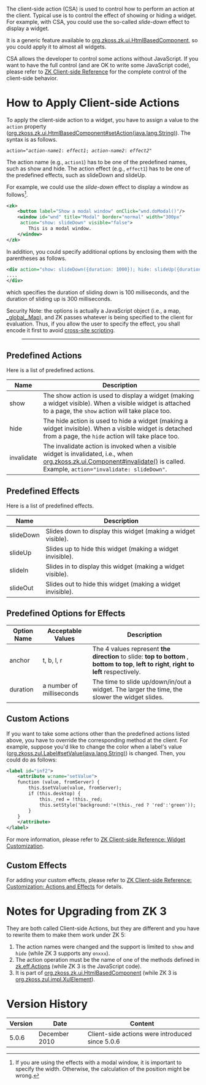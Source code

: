 

The client-side action (CSA) is used to control how to perform an action
at the client. Typical use is to control the effect of showing or hiding
a widget. For example, with CSA, you could use the so-called
*slide-down* effect to display a widget.

It is a generic feature available to
[org.zkoss.zk.ui.HtmlBasedComponent](https://www.zkoss.org/javadoc/latest/zk/org/zkoss/zk/ui/HtmlBasedComponent.html), so you could
apply it to almost all widgets.

CSA allows the developer to control some actions without JavaScript. If
you want to have the full control (and are OK to write some JavaScript
code), please refer to [ZK Client-side Reference]({{site.baseurl}}/zk_client_side_ref/general_control) for the
complete control of the client-side behavior.

# How to Apply Client-side Actions

To apply the client-side action to a widget, you have to assign a value
to the `action` property
([org.zkoss.zk.ui.HtmlBasedComponent#setAction(java.lang.String)](https://www.zkoss.org/javadoc/latest/zk/org/zkoss/zk/ui/HtmlBasedComponent.html#setAction(java.lang.String))).
The syntax is as follows.

`action="`*`action-name1`*`: `*`effect1`*`; `*`action-name2`*`: `*`effect2`*`"`

The action name (e.g., `action1`) has to be one of the predefined names,
such as show and hide. The action effect (e.g., `effect1`) has to be one
of the predefined effects, such as slideDown and slideUp.

For example, we could use the *slide-down* effect to display a window as
follows[^1].

```xml
<zk>
    <button label="Show a modal window" onClick="wnd.doModal()"/>
    <window id="wnd" title="Modal" border="normal" width="300px"
     action="show: slideDown" visible="false">
        This is a modal window.
    </window>
</zk>
```

In addition, you could specify additional options by enclosing them with
the parentheses as follows.

```xml
<div action="show: slideDown({duration: 1000}); hide: slideUp({duration: 300})">
....
</div>
```

which specifies the duration of sliding down is 100 milliseconds, and
the duration of sliding up is 300 milliseconds.

Security Note: the options is actually a JavaScript object (i.e., a map,
[\_global\_.Map](https://www.zkoss.org/javadoc/latest/jsdoc/classes/\_global\_.Map.html)), and ZK passes
whatever is being specified to the client for evaluation. Thus, if you
allow the user to specify the effect, you shall encode it first to avoid
[cross-site scripting]({{site.baseurl}}/zk_dev_ref/security_tips/cross_site_scripting).

> ------------------------------------------------------------------------
>
> <references/>

## Predefined Actions

Here is a list of predefined actions.

| Name       | Description                                                                                                                                                                                                                 |
|------------|-----------------------------------------------------------------------------------------------------------------------------------------------------------------------------------------------------------------------------|
| show       | The show action is used to display a widget (making a widget visible). When a visible widget is attached to a page, the `show` action will take place too.                                                                  |
| hide       | The hide action is used to hide a widget (making a widget invisible). When a visible widget is detached from a page, the `hide` action will take place too.                                                                 |
| invalidate | The invalidate action is invoked when a visible widget is invalidated, i.e., when [org.zkoss.zk.ui.Component#invalidate()](https://www.zkoss.org/javadoc/latest/zk/org/zkoss/zk/ui/Component.html#invalidate()) is called. Example, `action="invalidate: slideDown"`. |

## Predefined Effects

Here is a list of predefined effects.

| Name      | Description                                                   |
|-----------|---------------------------------------------------------------|
| slideDown | Slides down to display this widget (making a widget visible). |
| slideUp   | Slides up to hide this widget (making a widget invisible).    |
| slideIn   | Slides in to display this widget (making a widget visible).   |
| slideOut  | Slides out to hide this widget (making a widget invisible).   |

## Predefined Options for Effects

| Option Name | Acceptable Values        | Description                                                                                                                                  |
|-------------|--------------------------|----------------------------------------------------------------------------------------------------------------------------------------------|
| anchor      | t, b, l, r               | The 4 values represent **the direction** to slide: **top to bottom** , **bottom to top**, **left to right**, **right to left** respectively. |
| duration    | a number of milliseconds | The time to slide up/down/in/out a widget. The larger the time, the slower the widget slides.                                                |

## Custom Actions

If you want to take some actions other than the predefined actions
listed above, you have to override the corresponding method at the
client. For example, suppose you'd like to change the color when a
label's value
([org.zkoss.zul.Label#setValue(java.lang.String)](https://www.zkoss.org/javadoc/latest/zk/org/zkoss/zul/Label.html#setValue(java.lang.String)))
is changed. Then, you could do as follows:

```xml
<label id="inf2">
    <attribute w:name="setValue">
    function (value, fromServer) {
        this.$setValue(value, fromServer);
        if (this.desktop) {
            this._red = !this._red;
            this.setStyle('background:'+(this._red ? 'red':'green'));
        }
    }
    </attribute>
</label>
```

For more information, please refer to [ZK Client-side Reference: Widget Customization]({{site.baseurl}}/zk_client_side_ref/widget_customization).

## Custom Effects

For adding your custom effects, please refer to [ZK Client-side Reference: Customization: Actions and Effects]({{site.baseurl}}/zk_client_side_ref/actions_and_effects)
for details.

# Notes for Upgrading from ZK 3

They are both called Client-side Actions, but they are different and you
have to rewrite them to make them work under ZK 5:

1.  The action names were changed and the support is limited to `show`
    and `hide` (while ZK 3 supports any `onxxx`).
2.  The action operation must be the name of one of the methods defined
    in [zk.eff.Actions](https://www.zkoss.org/javadoc/latest/jsdoc/classes/zk.eff.Actions.html) (while ZK 3
    is the JavaScript code).
3.  It is part of [org.zkoss.zk.ui.HtmlBasedComponent](https://www.zkoss.org/javadoc/latest/zk/org/zkoss/zk/ui/HtmlBasedComponent.html)
    (while ZK 3 is [org.zkoss.zul.impl.XulElement](https://www.zkoss.org/javadoc/latest/zk/org/zkoss/zul/impl/XulElement.html)).

# Version History

| Version | Date          | Content                                         |
|---------|---------------|-------------------------------------------------|
| 5.0.6   | December 2010 | Client-side actions were introduced since 5.0.6 |

[^1]: If you are using the effects with a modal window, it is important
    to specify the width. Otherwise, the calculation of the position
    might be wrong.
